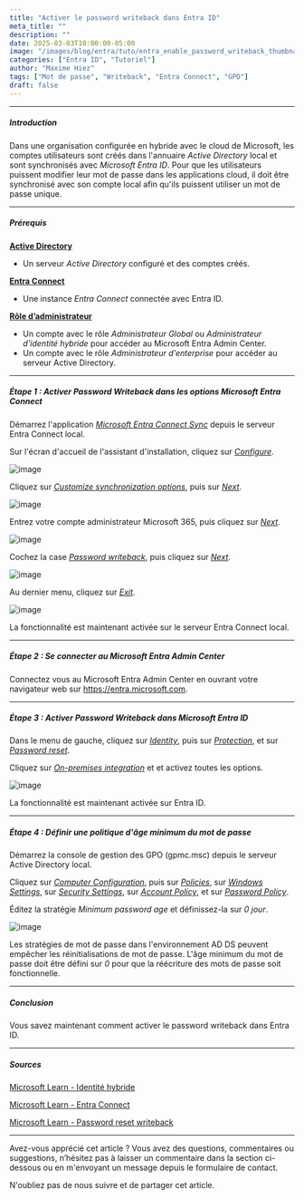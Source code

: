 ```yaml
---
title: "Activer le password writeback dans Entra ID"
meta_title: ""
description: ""
date: 2025-03-03T10:00:00-05:00
image: "/images/blog/entra/tuto/entra_enable_password_writeback_thumbnail.png"
categories: ["Entra ID", "Tutoriel"]
author: "Maxime Hiez"
tags: ["Mot de passe", "Writeback", "Entra Connect", "GPO"]
draft: false
---
```

---

##### Introduction
Dans une organisation configurée en hybride avec le cloud de Microsoft, les comptes utilisateurs sont créés dans l'annuaire *Active Directory* local et sont synchronisés avec *Microsoft Entra ID*. Pour que les utilisateurs puissent modifier leur mot de passe dans les applications cloud, il doit être synchronisé avec son compte local afin qu'ils puissent utiliser un mot de passe unique.

---

##### Prérequis
**<u>Active Directory</u>**
- Un serveur *Active Directory* configuré et des comptes créés.

**<u>Entra Connect</u>**
- Une instance *Entra Connect* connectée avec Entra ID.

**<u>Rôle d’administrateur</u>**
- Un compte avec le rôle *Administrateur Global* ou *Administrateur d’identité hybride* pour accéder au Microsoft Entra Admin Center.
- Un compte avec le rôle *Administrateur d'enterprise* pour accéder au serveur Active Directory.

---

##### Étape 1 : Activer Password Writeback dans les options Microsoft Entra Connect
Démarrez l'application *<u>Microsoft Entra Connect Sync</u>* depuis le serveur Entra Connect local.

Sur l'écran d'accueil de l'assistant d'installation, cliquez sur *<u>Configure</u>*.

![image](/images/blog/entra/tuto/entra_enable_password_writeback_001.png)

Cliquez sur *<u>Customize synchronization options</u>*, puis sur *<u>Next</u>*.

![image](/images/blog/entra/tuto/entra_enable_password_writeback_002.png)

Entrez votre compte administrateur Microsoft 365, puis cliquez sur *<u>Next</u>*.

![image](/images/blog/entra/tuto/entra_enable_password_writeback_003.png)

Cochez la case *<u>Password writeback</u>*, puis cliquez sur *<u>Next</u>*.

![image](/images/blog/entra/tuto/entra_enable_password_writeback_004.png)

Au dernier menu, cliquez sur *<u>Exit</u>*.

![image](/images/blog/entra/tuto/entra_enable_password_writeback_005.png)

La fonctionnalité est maintenant activée sur le serveur Entra Connect local.

---

##### Étape 2 : Se connecter au Microsoft Entra Admin Center
Connectez vous au Microsoft Entra Admin Center en ouvrant votre navigateur web sur https://entra.microsoft.com.

---

##### Étape 3 : Activer Password Writeback dans Microsoft Entra ID
Dans le menu de gauche, cliquez sur *<u>Identity</u>*, puis sur *<u>Protection</u>*, et sur *<u>Password reset</u>*.

Cliquez sur *<u>On-premises integration</u>* et et activez toutes les options.

![image](/images/blog/entra/tuto/entra_enable_password_writeback_006.png)

La fonctionnalité est maintenant activée sur Entra ID.

---

##### Étape 4 : Définir une politique d'âge minimum du mot de passe
Démarrez la console de gestion des GPO (gpmc.msc) depuis le serveur Active Directory local.

Cliquez sur *<u>Computer Configuration</u>*, puis sur *<u>Policies</u>*, sur *<u>Windows Settings</u>*, sur *<u>Security Settings</u>*, sur *<u>Account Policy</u>*, et sur *<u>Password Policy</u>*.

Éditez la stratégie *Minimum password age* et définissez-la sur *0 jour*.

![image](/images/blog/entra/tuto/entra_enable_password_writeback_007.png)

Les stratégies de mot de passe dans l'environnement AD DS peuvent empêcher les réinitialisations de mot de passe. L'âge minimum du mot de passe doit être défini sur *0* pour que la réécriture des mots de passe soit fonctionnelle.

---

##### Conclusion
Vous savez maintenant comment activer le password writeback dans Entra ID.

---

##### Sources
[Microsoft Learn - Identité hybride](https://learn.microsoft.com/fr-ca/entra/identity/hybrid/prerequisites)

[Microsoft Learn - Entra Connect](https://learn.microsoft.com/fr-ca/entra/identity/hybrid/connect/whatis-azure-ad-connect)

[Microsoft Learn - Password reset writeback](https://learn.microsoft.com/fr-ca/entra/identity/authentication/tutorial-enable-sspr-writeback)

---


Avez-vous apprécié cet article ? Vous avez des questions, commentaires ou suggestions, n’hésitez pas à laisser un commentaire dans la section ci-dessous ou en m'envoyant un message depuis le formulaire de contact.

N'oubliez pas de nous suivre et de partager cet article.